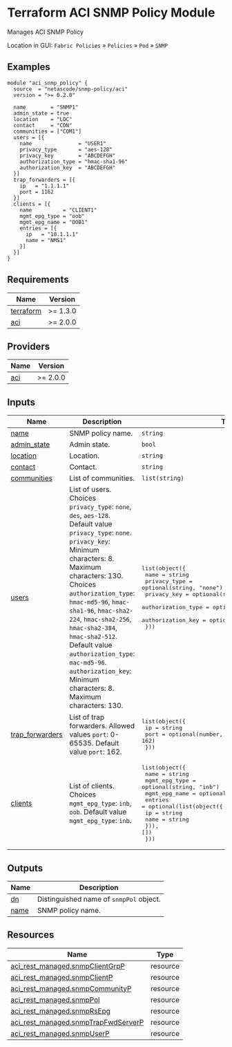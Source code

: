 <!-- BEGIN_TF_DOCS -->
# Terraform ACI SNMP Policy Module

Manages ACI SNMP Policy

Location in GUI:
`Fabric Policies` » `Policies` » `Pod` » `SNMP`

## Examples

```hcl
module "aci_snmp_policy" {
  source  = "netascode/snmp-policy/aci"
  version = ">= 0.2.0"

  name        = "SNMP1"
  admin_state = true
  location    = "LOC"
  contact     = "CON"
  communities = ["COM1"]
  users = [{
    name               = "USER1"
    privacy_type       = "aes-128"
    privacy_key        = "ABCDEFGH"
    authorization_type = "hmac-sha1-96"
    authorization_key  = "ABCDEFGH"
  }]
  trap_forwarders = [{
    ip   = "1.1.1.1"
    port = 1162
  }]
  clients = [{
    name          = "CLIENT1"
    mgmt_epg_type = "oob"
    mgmt_epg_name = "OOB1"
    entries = [{
      ip   = "10.1.1.1"
      name = "NMS1"
    }]
  }]
}
```

## Requirements

| Name | Version |
|------|---------|
| <a name="requirement_terraform"></a> [terraform](#requirement\_terraform) | >= 1.3.0 |
| <a name="requirement_aci"></a> [aci](#requirement\_aci) | >= 2.0.0 |

## Providers

| Name | Version |
|------|---------|
| <a name="provider_aci"></a> [aci](#provider\_aci) | >= 2.0.0 |

## Inputs

| Name | Description | Type | Default | Required |
|------|-------------|------|---------|:--------:|
| <a name="input_name"></a> [name](#input\_name) | SNMP policy name. | `string` | n/a | yes |
| <a name="input_admin_state"></a> [admin\_state](#input\_admin\_state) | Admin state. | `bool` | `false` | no |
| <a name="input_location"></a> [location](#input\_location) | Location. | `string` | `""` | no |
| <a name="input_contact"></a> [contact](#input\_contact) | Contact. | `string` | `""` | no |
| <a name="input_communities"></a> [communities](#input\_communities) | List of communities. | `list(string)` | `[]` | no |
| <a name="input_users"></a> [users](#input\_users) | List of users. Choices `privacy_type`: `none`, `des`, `aes-128`. Default value `privacy_type`: `none`. `privacy_key`: Minimum characters: 8. Maximum characters: 130. Choices `authorization_type`: `hmac-md5-96`, `hmac-sha1-96`, `hmac-sha2-224`, `hmac-sha2-256`, `hmac-sha2-384`, `hmac-sha2-512`. Default value `authorization_type`: `mac-md5-96`. `authorization_key`: Minimum characters: 8. Maximum characters: 130. | <pre>list(object({<br>    name               = string<br>    privacy_type       = optional(string, "none")<br>    privacy_key        = optional(string)<br>    authorization_type = optional(string, "hmac-md5-96")<br>    authorization_key  = optional(string, "")<br>  }))</pre> | `[]` | no |
| <a name="input_trap_forwarders"></a> [trap\_forwarders](#input\_trap\_forwarders) | List of trap forwarders. Allowed values `port`: 0-65535. Default value `port`: 162. | <pre>list(object({<br>    ip   = string<br>    port = optional(number, 162)<br>  }))</pre> | `[]` | no |
| <a name="input_clients"></a> [clients](#input\_clients) | List of clients. Choices `mgmt_epg_type`: `inb`, `oob`. Default value `mgmt_epg_type`: `inb`. | <pre>list(object({<br>    name          = string<br>    mgmt_epg_type = optional(string, "inb")<br>    mgmt_epg_name = optional(string)<br>    entries = optional(list(object({<br>      ip   = string<br>      name = string<br>    })), [])<br>  }))</pre> | `[]` | no |

## Outputs

| Name | Description |
|------|-------------|
| <a name="output_dn"></a> [dn](#output\_dn) | Distinguished name of `snmpPol` object. |
| <a name="output_name"></a> [name](#output\_name) | SNMP policy name. |

## Resources

| Name | Type |
|------|------|
| [aci_rest_managed.snmpClientGrpP](https://registry.terraform.io/providers/CiscoDevNet/aci/latest/docs/resources/rest_managed) | resource |
| [aci_rest_managed.snmpClientP](https://registry.terraform.io/providers/CiscoDevNet/aci/latest/docs/resources/rest_managed) | resource |
| [aci_rest_managed.snmpCommunityP](https://registry.terraform.io/providers/CiscoDevNet/aci/latest/docs/resources/rest_managed) | resource |
| [aci_rest_managed.snmpPol](https://registry.terraform.io/providers/CiscoDevNet/aci/latest/docs/resources/rest_managed) | resource |
| [aci_rest_managed.snmpRsEpg](https://registry.terraform.io/providers/CiscoDevNet/aci/latest/docs/resources/rest_managed) | resource |
| [aci_rest_managed.snmpTrapFwdServerP](https://registry.terraform.io/providers/CiscoDevNet/aci/latest/docs/resources/rest_managed) | resource |
| [aci_rest_managed.snmpUserP](https://registry.terraform.io/providers/CiscoDevNet/aci/latest/docs/resources/rest_managed) | resource |
<!-- END_TF_DOCS -->